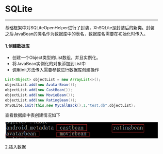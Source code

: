 # SQLite

---

基础框架中对SQLiteOpenHelper进行了封装，XhSQLite是封装后的新类。封装之后JavaBean的类名作为数据库中的表名，数据库名需要在初始化时传入。

#### 1.创建数据库

* 创建一个Object类型的List数组，并且实例化。
* 将JavaBean实例化的对象添加到List中
* 调用init方法传入需要参数进行数据库创建操作

```java
List<Object> objectList = new ArrayList<>();
objectList.add(new AvatarBean());
objectList.add(new CastBean());
objectList.add(new MovieBean());
objectList.add(new RatingBean());
XhSQLite.init(this,new MyCallBack(),1,"test.db",objectList);
```

查看数据库中表创建情况如下

![](/assets/db_test.png)

2.插入数据

